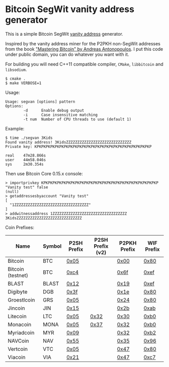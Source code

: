 Bitcoin SegWit vanity address generator
=======================================

This is a simple Bitcoin SegWit [vanity address](https://github.com/bitcoinbook/bitcoinbook/blob/develop/ch04.asciidoc#vanity-addresses) generator.

Inspired by the vanity address miner for the P2PKH non-SegWit addresses from the book ["Mastering Bitcoin" by Andreas Antonopoulos](https://github.com/bitcoinbook/bitcoinbook/). I put this code under public domain, you can do whatever you want with it.

For building you will need C++11 compatible compiler, `CMake`, `libbitcoin` and `libsodium`.
```
$ cmake .
$ make VERBOSE=1
```

Usage:
```
Usage: segvan [options] pattern
Options:
        -d      Enable debug output
        -i      Case insensitive matching
        -t num  Number of CPU threads to use (default 1)
```

Example:
```
$ time ./segvan 3Kids
Found vanity address! 3KidsZZZZZZZZZZZZZZZZZZZZZZZZZZZZZ
Private key: KPKPKPKPKPKPKPKPKPKPKPKPKPKPKPKPKPKPKPKPKPKPKPKPKPKP

real    47m28.866s
user    44m58.046s
sys     2m30.354s
```

Then use Bitcoin Core 0.15.x console:
```
> importprivkey KPKPKPKPKPKPKPKPKPKPKPKPKPKPKPKPKPKPKPKPKPKPKPKPKPKP "Vanity test" false
(null)
> getaddressesbyaccount "Vanity test"
[
  "1ZZZZZZZZZZZZZZZZZZZZZZZZZZZZZZZZZ"
]
> addwitnessaddress 1ZZZZZZZZZZZZZZZZZZZZZZZZZZZZZZZZZ
3KidsZZZZZZZZZZZZZZZZZZZZZZZZZZZZZ
```


Coin Prefixes:


| Name | Symbol | P2SH Prefix | P2SH Prefix (v2) | P2PKH Prefix | WIF Prefix |
|-------------------|--------|------------------------------------------------------------------------------------------------------------------------------------|-----------------------------------------------------------------------------------------------------------------------------|----------------------------------------------------------------------------------------------------------------------------------|------------------------------------------------------------------------------------------------------------------------------------|
| Bitcoin | BTC | [0x05](https://github.com/bitcoin/bitcoin/blob/f82e1c94821212cc8962775a7a29599ebd92eee0/src/chainparams.cpp#L141) |  | [0x00](https://github.com/bitcoin/bitcoin/blob/f82e1c94821212cc8962775a7a29599ebd92eee0/src/chainparams.cpp#L140) | [0x80](https://github.com/bitcoin/bitcoin/blob/f82e1c94821212cc8962775a7a29599ebd92eee0/src/chainparams.cpp#L142) |
| Bitcoin (testnet) | BTC | [0xc4](https://github.com/bitcoin/bitcoin/blob/f82e1c94821212cc8962775a7a29599ebd92eee0/src/chainparams.cpp#L246) |  | [0x6f](https://github.com/bitcoin/bitcoin/blob/f82e1c94821212cc8962775a7a29599ebd92eee0/src/chainparams.cpp#L245) | [0xef](https://github.com/bitcoin/bitcoin/blob/f82e1c94821212cc8962775a7a29599ebd92eee0/src/chainparams.cpp#L247) |
| BLAST | BLAST | [0x12](https://github.com/blastdev/blast-core/blob/0d9a5bd6d55f026785aa98b0419fea13f7a0317c/src/chainparams.cpp#L124) |  | [0x19](https://github.com/blastdev/blast-core/blob/0d9a5bd6d55f026785aa98b0419fea13f7a0317c/src/chainparams.cpp#L123) | [0xef](https://github.com/blastdev/blast-core/blob/0d9a5bd6d55f026785aa98b0419fea13f7a0317c/src/chainparams.cpp#L125) |
| Digibyte | DGB | [0x3f](https://github.com/digibyte/digibyte/blob/5045c58d9ca2518c7f48dd1c5e51b39fece7019f/src/chainparams.cpp#L220) |  | [0x1e](https://github.com/digibyte/digibyte/blob/5045c58d9ca2518c7f48dd1c5e51b39fece7019f/src/chainparams.cpp#L218) | [0x80]( https://github.com/digibyte/digibyte/blob/5045c58d9ca2518c7f48dd1c5e51b39fece7019f/src/chainparams.cpp#L221 ) |
| Groestlcoin | GRS | [0x05](https://github.com/Groestlcoin/groestlcoin/blob/a910b33aa43fd063a143c5c05e4d852461722efa/src/groestlcoin.cpp#L407) |  | [0x24](https://github.com/Groestlcoin/groestlcoin/blob/a910b33aa43fd063a143c5c05e4d852461722efa/src/groestlcoin.cpp#L406) | [0x80](https://github.com/Groestlcoin/groestlcoin/blob/a910b33aa43fd063a143c5c05e4d852461722efa/src/groestlcoin.cpp#L408) |
| Jincoin | JIN | [0x15](https://github.com/jincoin/jincoin-core/blob/97c773bae2aaf7d34f3e553944ab7a604cdd6f4d/src/chainparams.cpp#L127) |  | [0x2b](https://github.com/jincoin/jincoin-core/blob/97c773bae2aaf7d34f3e553944ab7a604cdd6f4d/src/chainparams.cpp#L126) | [0xab](https://github.com/jincoin/jincoin-core/blob/97c773bae2aaf7d34f3e553944ab7a604cdd6f4d/src/chainparams.cpp#L128) |
| Litecoin | LTC | [0x05](https://github.com/litecoin-project/litecoin/blob/3567effe2049771a2201ae62f6edb06bf27634d2/src/chainparams.cpp#L135) | [0x32](https://github.com/litecoin-project/litecoin/blob/3567effe2049771a2201ae62f6edb06bf27634d2/src/chainparams.cpp#L136) | [0x30](https://github.com/litecoin-project/litecoin/blob/3567effe2049771a2201ae62f6edb06bf27634d2/src/chainparams.cpp#L134) | [0xb0](https://github.com/litecoin-project/litecoin/blob/3567effe2049771a2201ae62f6edb06bf27634d2/src/chainparams.cpp#L137) |
| Monacoin | MONA | [0x05](https://github.com/monacoinproject/monacoin/blob/6539eed1b32efd038d373b8e57915cf68bc2b127/src/chainparams.cpp#L137) | [0x37](https://github.com/monacoinproject/monacoin/blob/6539eed1b32efd038d373b8e57915cf68bc2b127/src/chainparams.cpp#L138) | [0x32](https://github.com/monacoinproject/monacoin/blob/6539eed1b32efd038d373b8e57915cf68bc2b127/src/chainparams.cpp#L136) | [0xb0](https://github.com/monacoinproject/monacoin/blob/6539eed1b32efd038d373b8e57915cf68bc2b127/src/chainparams.cpp#L139) |
| Myriadcoin | MYR | [0x09]( https://github.com/myriadcoin/myriadcoin/blob/561f7f7523c5c695bdb754b792e2ac1bd633fac3/src/chainparams.cpp#L182 ) |  | [0x32]( https://github.com/myriadcoin/myriadcoin/blob/561f7f7523c5c695bdb754b792e2ac1bd633fac3/src/chainparams.cpp#L181 ) | [0xb2](https://github.com/myriadcoin/myriadcoin/blob/561f7f7523c5c695bdb754b792e2ac1bd633fac3/src/chainparams.cpp#L183) |
| NAVCoin | NAV | [0x55]( https://github.com/NAVCoin/navcoin-core/blob/eeeee0e9adb2994022c81bfb7529cf392a64f5d1/src/chainparams.cpp#L161 ) |  | [0x35]( https://github.com/NAVCoin/navcoin-core/blob/eeeee0e9adb2994022c81bfb7529cf392a64f5d1/src/chainparams.cpp#L160 ) | [0x96](https://github.com/NAVCoin/navcoin-core/blob/eeeee0e9adb2994022c81bfb7529cf392a64f5d1/src/chainparams.cpp#L162) |
| Vertcoin | VTC | [ 0x05]( https://github.com/vertcoin-project/vertcoin-core/blob/1a4381eb29157c05b938a2db6d8e31cb56819ea4/src/chainparams.cpp#L137) |  | [0x47](https://github.com/vertcoin-project/vertcoin-core/blob/1a4381eb29157c05b938a2db6d8e31cb56819ea4/src/chainparams.cpp#L136) | [ 0x80]( https://github.com/vertcoin-project/vertcoin-core/blob/1a4381eb29157c05b938a2db6d8e31cb56819ea4/src/chainparams.cpp#L138) |
| Viacoin | VIA | [0x21](https://github.com/viacoin/viacoin/blob/6cf362667b227ef38796232405fb151144ed67a4/src/chainparams.cpp#L138) |  | [0x47](https://github.com/viacoin/viacoin/blob/6cf362667b227ef38796232405fb151144ed67a4/src/chainparams.cpp#L137) | [0xc7]( https://github.com/viacoin/viacoin/blob/6cf362667b227ef38796232405fb151144ed67a4/src/chainparams.cpp#L139 ) |
